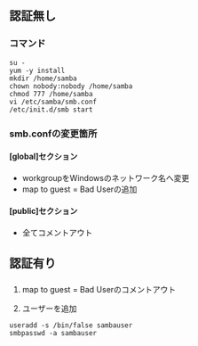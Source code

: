 ## 認証無し

### コマンド

```
su -
yum -y install
mkdir /home/samba
chown nobody:nobody /home/samba
chmod 777 /home/samba
vi /etc/samba/smb.conf
/etc/init.d/smb start
```


### smb.confの変更箇所

#### [global]セクション

- workgroupをWindowsのネットワーク名へ変更
- map to guest = Bad Userの追加

#### [public]セクション

- 全てコメントアウト

## 認証有り

###

1. map to guest = Bad Userのコメントアウト

2. ユーザーを追加

```
useradd -s /bin/false sambauser
smbpasswd -a sambauser
```
